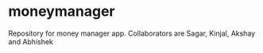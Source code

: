 # moneymanager
Repository for money manager app. Collaborators are Sagar, Kinjal, Akshay and Abhishek
